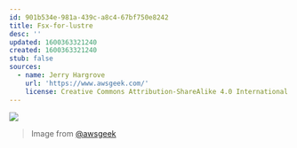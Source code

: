 ```yaml
---
id: 901b534e-981a-439c-a8c4-67bf750e8242
title: Fsx-for-lustre
desc: ''
updated: 1600363321240
created: 1600363321240
stub: false
sources:
  - name: Jerry Hargrove
    url: 'https://www.awsgeek.com/'
    license: Creative Commons Attribution-ShareAlike 4.0 International License
---
```

![](/assets/images/Amazon-FSx-for-Lustre_en.jpg)
> Image from [@awsgeek](https://www.awsgeek.com/Amazon-FSx-for-Lustre/)
